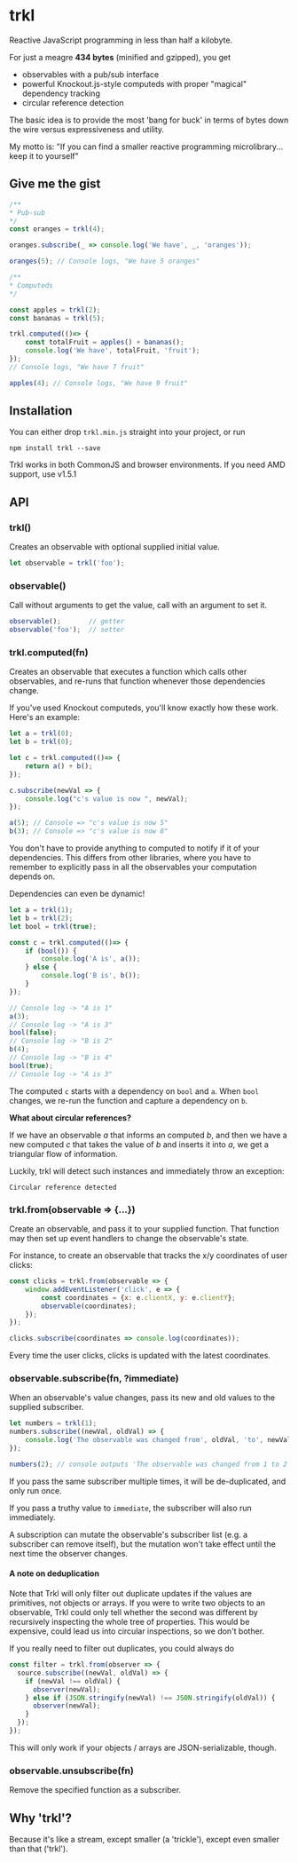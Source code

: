 # trkl
Reactive JavaScript programming in less than half a kilobyte.

For just a meagre **434 bytes** (minified and gzipped), you get

- observables with a pub/sub interface
- powerful Knockout.js-style computeds with proper "magical" dependency tracking
- circular reference detection

The basic idea is to provide the most 'bang for buck' in terms of bytes down the wire versus expressiveness and utility.

My motto is: "If you can find a smaller reactive programming microlibrary... keep it to yourself"

## Give me the gist

```javascript
/**
* Pub-sub
*/
const oranges = trkl(4);

oranges.subscribe(_ => console.log('We have', _, 'oranges'));

oranges(5); // Console logs, "We have 5 oranges"

/**
* Computeds
*/

const apples = trkl(2);
const bananas = trkl(5);

trkl.computed(()=> {
    const totalFruit = apples() + bananas();
    console.log('We have', totalFruit, 'fruit');
});
// Console logs, "We have 7 fruit"

apples(4); // Console logs, "We have 9 fruit"
```

## Installation

You can either drop `trkl.min.js` straight into your project, or run

```
npm install trkl --save
```    

Trkl works in both CommonJS and browser environments. If you need AMD support, use v1.5.1

## API

### trkl()
Creates an observable with optional supplied initial value.

```javascript
let observable = trkl('foo');
```    

### observable()

Call without arguments to get the value, call with an argument to set it.

```javascript
observable();       // getter
observable('foo');  // setter
```

### trkl.computed(fn)

Creates an observable that executes a function which calls other observables, and re-runs that function whenever those dependencies change.

If you've used Knockout computeds, you'll know exactly how these work. Here's an example:

```javascript
let a = trkl(0);
let b = trkl(0);

let c = trkl.computed(()=> {
    return a() + b();
});

c.subscribe(newVal => {
    console.log("c's value is now ", newVal);
});

a(5); // Console => "c's value is now 5"
b(3); // Console => "c's value is now 8"
```

You don't have to provide anything to computed to notify if it of your dependencies. This differs from other libraries, where you have to remember to explicitly pass in all the observables your computation depends on.

Dependencies can even be dynamic!

```javascript
let a = trkl(1);
let b = trkl(2);
let bool = trkl(true);

const c = trkl.computed(()=> {
    if (bool()) {
        console.log('A is', a());
    } else {
        console.log('B is', b());
    }
});

// Console log -> "A is 1"
a(3);
// Console log -> "A is 3"
bool(false);
// Console log -> "B is 2"
b(4);
// Console log -> "B is 4"
bool(true);
// Console log -> "A is 3"
```

The computed `c` starts with a dependency on `bool` and `a`. When `bool` changes, we re-run the function and capture a dependency on `b`.

**What about circular references?**

If we have an observable *a* that informs an computed *b*, and then we have a new computed *c* that takes the value of *b* and inserts it into *a*, we get a triangular flow of information.

Luckily, trkl will detect such instances and immediately throw an exception:

```
Circular reference detected
```

### trkl.from(observable => {...})

Create an observable, and pass it to your supplied function. That function may then set up event handlers to change the observable's state.

For instance, to create an observable that tracks the x/y coordinates of user clicks:

```javascript
const clicks = trkl.from(observable => {
    window.addEventListener('click', e => {
        const coordinates = {x: e.clientX, y: e.clientY};
        observable(coordinates);
    });
});

clicks.subscribe(coordinates => console.log(coordinates));
```

Every time the user clicks, clicks is updated with the latest coordinates.


### observable.subscribe(fn, ?immediate)

When an observable's value changes, pass its new and old values to the supplied subscriber.

```javascript
let numbers = trkl(1);
numbers.subscribe((newVal, oldVal) => {
    console.log('The observable was changed from', oldVal, 'to', newVal);
});

numbers(2); // console outputs 'The observable was changed from 1 to 2'
```    

If you pass the same subscriber multiple times, it will be de-duplicated, and only run once. 

If you pass a truthy value to `immediate`, the subscriber will also run immediately.

A subscription can mutate the observable's subscriber list (e.g. a subscriber can remove itself), but the mutation won't take effect until the next time the observer changes.

#### A note on deduplication

Note that Trkl will only filter out duplicate updates if the values are primitives, not objects or arrays. If you were to write two objects to an observable, Trkl could only tell whether the second was different by recursively inspecting the whole tree of properties. This would be expensive, could lead us into circular inspections, so we don't bother.

If you really need to filter out duplicates, you could always do

```javascript
const filter = trkl.from(observer => {
  source.subscribe((newVal, oldVal) => {
    if (newVal !== oldVal) {
      observer(newVal);
    } else if (JSON.stringify(newVal) !== JSON.stringify(oldVal)) {
      observer(newVal);
    }
  });
});
```

This will only work if your objects / arrays are JSON-serializable, though.

### observable.unsubscribe(fn)

Remove the specified function as a subscriber.

## Why 'trkl'?

Because it's like a stream, except smaller (a 'trickle'), except even smaller than that ('trkl').
